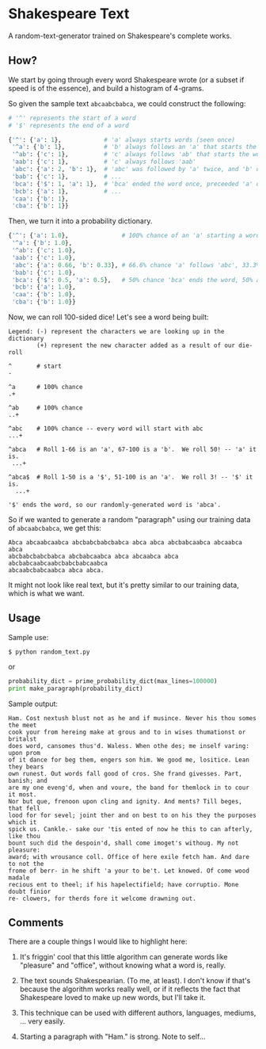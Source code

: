 Shakespeare Text
================

A random-text-generator trained on Shakespeare's complete works.


How?
----

We start by going through every word Shakespeare wrote (or a subset if speed is
of the essence), and build a histogram of 4-grams.

So given the sample text `abcaabcbabca`, we could construct the following:

```python
# '^' represents the start of a word
# '$' represents the end of a word

{'^': {'a': 1},            # 'a' always starts words (seen once)
 '^a': {'b': 1},           # 'b' always follows an 'a' that starts the word
 '^ab': {'c': 1},          # 'c' always follows 'ab' that starts the word
 'aab': {'c': 1},          # 'c' always follows 'aab'
 'abc': {'a': 2, 'b': 1},  # 'abc' was followed by 'a' twice, and 'b' once
 'bab': {'c': 1},          # ...
 'bca': {'$': 1, 'a': 1},  # 'bca' ended the word once, preceeded 'a' once
 'bcb': {'a': 1},          # ...
 'caa': {'b': 1},
 'cba': {'b': 1}}
```

Then, we turn it into a probability dictionary.

```python
{'^': {'a': 1.0},               # 100% chance of an 'a' starting a word
 '^a': {'b': 1.0},
 '^ab': {'c': 1.0},
 'aab': {'c': 1.0},
 'abc': {'a': 0.66, 'b': 0.33}, # 66.6% chance 'a' follows 'abc', 33.3% 'b'
 'bab': {'c': 1.0},
 'bca': {'$': 0.5, 'a': 0.5},   # 50% chance 'bca' ends the word, 50% another 'a'
 'bcb': {'a': 1.0},
 'caa': {'b': 1.0},
 'cba': {'b': 1.0}}
```

Now, we can roll 100-sided dice!  Let's see a word being built:

```
Legend: (-) represent the characters we are looking up in the dictionary
        (+) represent the new character added as a result of our die-roll

^       # start
-

^a      # 100% chance
.+

^ab     # 100% chance
..+

^abc    # 100% chance -- every word will start with abc
...+

^abca   # Roll 1-66 is an 'a', 67-100 is a 'b'.  We roll 50! -- 'a' it is.
 ...+

^abca$  # Roll 1-50 is a '$', 51-100 is an 'a'.  We roll 3! -- '$' it is.
  ...+

'$' ends the word, so our randomly-generated word is 'abca'.
```

So if we wanted to generate a random "paragraph" using our training data of
`abcaabcbabca`, we get this:

```
Abca abcaabcaabca abcbabcbabcbabca abca abca abcbabcaabca abcaabca abca
abcbabcbabcbabca abcbabcaabca abca abcaabca abca abcbabcaabcaabcbabcbabcaabca
abcaabcbabcaabca abca abca.
```

It might not look like real text, but it's pretty similar to our training data,
which is what we want.


Usage
-----

Sample use:
```
$ python random_text.py
```

or

```python
probability_dict = prime_probability_dict(max_lines=100000)
print make_paragraph(probability_dict)
```

Sample output:

```
Ham. Cost nextush blust not as he and if musince. Never his thou somes the meet
cook your from hereing make at grous and to in wises thumationst or britalst
does word, cansomes thus'd. Waless. When othe des; me inself varing: upon prom
of it dance for beg them, engers son him. We good me, lositice. Lean they bears
own runest. Out words fall good of cros. She frand givesses. Part, banish; and
are my one eveng'd, when and voure, the band for themlock in to cour it most.
Nor but que, frenoon upon cling and ignity. And ments? Till beges, that fell
lood for for sevel; joint ther and on best to on his they the purposes which it
spick us. Cankle.- sake our 'tis ented of now he this to can afterly, like thou
bount such did the despoin'd, shall come imoget's withoug. My not pleasure:
award; with wrousance coll. Office of here exile fetch ham. And dare to not the
frome of berr- in he shift 'a your to be't. Let knowed. Of come wood madale
recious ent to theel; if his hapelectifield; have corruptio. Mone doubt finior
re- clowers, for therds fore it welcome drawning out.
```

Comments
--------
There are a couple things I would like to highlight here:

  1. It's friggin' cool that this little algorithm can generate words like
     "pleasure" and "office", without knowing what a word is, really.

  2. The text sounds Shakespearian.  (To me, at least).  I don't know if that's
     because the algorithm works really well, or if it reflects the fact that
     Shakespeare loved to make up new words, but I'll take it.

  3. This technique can be used with different authors, languages, mediums, ...
     very easily.

  4. Starting a paragraph with "Ham." is strong.  Note to self...
